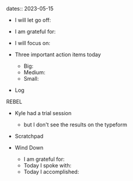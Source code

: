 dates:: 2023-05-15

- I will let go off:
- I am grateful for:
- I will focus on:

- Three important action items today
	- Big:
	- Medium:
	- Small:

- Log

REBEL
- Kyle had a trial session
	- but I don't see the results on the typeform

- Scratchpad

- Wind Down
	- I am grateful for:
	- Today I spoke with:
	- Today I accomplished: